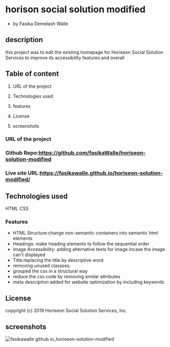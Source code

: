 # horison social solution modified 

* by Fasika Demelash Walle

## description

 this project was to edit the existing homepage for Horiseon Social Solution Services to improve its accessibility features and overall 

## Table of content

1. URL of the project

2. Technologies used

3. features

3. License

4. screenshots

### URL of the project
### Github Repo:https://github.com/fasikaWalle/horiseon-solution-modified
### Live site URL:https://fasikawalle.github.io/horiseon-solution-modified/ 

## Technologies used
HTML
CSS

### Features
 * HTML Structure:change non-semantic containers into semantic html elements 
 * Headings: make heading elements to follow the sequential order
* Image Accessibility: adding alternative texts for image incase the image can't displayed
*  Title:replacing the title by descriptive word
* removing unused classses.
* grouped the css in a structural way
* reduce the css code by removing similar attributes
* meta description added for website optimization by including keywords
## License

copyright (c) 2019 Horiseon Social Solution Services, Inc.

## screenshots
![fasikawalle github io_horiseon-solution-modified](https://user-images.githubusercontent.com/73629983/100663194-92811a00-331b-11eb-99f3-071942cdba44.png)



